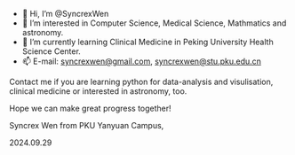 - 👋 Hi, I’m @SyncrexWen
- 👀 I’m interested in Computer Science, Medical Science, Mathmatics and astronomy.
- 🌱 I’m currently learning Clinical Medicine in Peking University Health Science Center.
- 📫 E-mail: syncrexwen@gmail.com, syncrexwen@stu.pku.edu.cn

Contact me if you are learning python for data-analysis and visulisation, clinical medicine or interested in astronomy, too.

Hope we can make great progress together!

Syncrex Wen from PKU Yanyuan Campus,

2024.09.29
<!---
SyncrexWen/SyncrexWen is a ✨ special ✨ repository because its `README.md` (this file) appears on your GitHub profile.
You can click the Preview link to take a look at your changes.
--->
